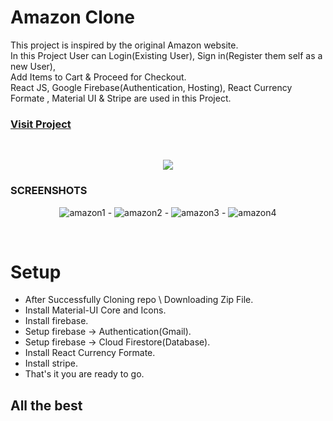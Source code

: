 # Amazon Clone


This project is inspired by the original Amazon website.<br />
In this Project User can Login(Existing User), Sign in(Register them self as a new User),<br/>
Add Items to Cart & Proceed for Checkout.<br />
React JS, Google Firebase(Authentication, Hosting), React Currency Formate , Material UI & Stripe are used in this Project.


### [Visit Project]( https://clone-project-6d0ef.web.app )
<br/>
<p align="center">
 <img src="https://i.ibb.co/6PKNqxX/amazon2.png">
 </p>
 
### SCREENSHOTS

<p align="center">
<img src="https://i.ibb.co/PCcShVb/amazon1.png" alt="amazon1"><span>  -  </span>
<img src="https://i.ibb.co/p38ktQQ/amazon3.png" alt="amazon2"><span>  -  </span>
<img src="https://i.ibb.co/sgJp4Xm/amazon4.png" alt="amazon3"><span>  -  </span>
<img src="https://i.ibb.co/D13wBG7/amazon6.png" alt="amazon4"><span>    </span>
 </p>
 

<br/>


# Setup

  - After Successfully Cloning repo \ Downloading Zip File.
  - Install Material-UI Core and Icons.
  - Install firebase.
  - Setup firebase -> Authentication(Gmail).
  - Setup firebase -> Cloud Firestore(Database).
  - Install React Currency Formate.
  - Install stripe.
  - That's it you are ready to go.


## All the best
